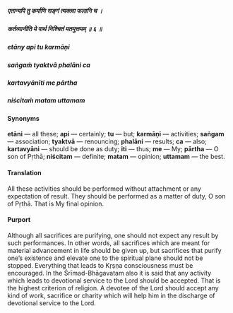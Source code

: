 ##### एतान्यपि तु कर्माणि सङ्गं त्यक्त्वा फलानि च ।
##### कर्तव्यानीति मे पार्थ निश्चितं मतमुत्तमम् ॥ ६ ॥

##### etāny api tu karmāṇi
##### saṅgaṁ tyaktvā phalāni ca
##### kartavyānīti me pārtha
##### niścitaṁ matam uttamam

#### Synonyms

**etāni** — all these; **api** — certainly; **tu** — but; **karmāṇi** — activities; **saṅgam** — association; **tyaktvā** — renouncing; **phalāni** — results; **ca** — also; **kartavyāni** — should be done as duty; **iti** — thus; **me** — My; **pārtha** — O son of Pṛthā; **niścitam** — definite; **matam** — opinion; **uttamam** — the best.

#### Translation

All these activities should be performed without attachment or any expectation of result. They should be performed as a matter of duty, O son of Pṛthā. That is My final opinion.

#### Purport

Although all sacrifices are purifying, one should not expect any result by such performances. In other words, all sacrifices which are meant for material advancement in life should be given up, but sacrifices that purify one’s existence and elevate one to the spiritual plane should not be stopped. Everything that leads to Kṛṣṇa consciousness must be encouraged. In the Śrīmad-Bhāgavatam also it is said that any activity which leads to devotional service to the Lord should be accepted. That is the highest criterion of religion. A devotee of the Lord should accept any kind of work, sacrifice or charity which will help him in the discharge of devotional service to the Lord.